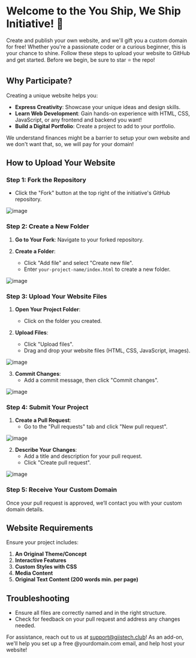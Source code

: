 # Welcome to the You Ship, We Ship Initiative! 🚀

Create and publish your own website, and we'll gift you a custom domain for free! Whether you're a passionate coder or a curious beginner, this is your chance to shine. Follow these steps to upload your website to GitHub and get started. Before we begin, be sure to star ⭐ the repo! 

## Why Participate?

Creating a unique website helps you:

- **Express Creativity**: Showcase your unique ideas and design skills.
- **Learn Web Development**: Gain hands-on experience with HTML, CSS, JavaScript, or any frontend and backend you want!
- **Build a Digital Portfolio**: Create a project to add to your portfolio.

We understand finances might be a barrier to setup your own website and we don't want that, so, we will pay for your domain!

## How to Upload Your Website

### Step 1: Fork the Repository

- Click the "Fork" button at the top right of the initiative's GitHub repository.

![image](https://github.com/user-attachments/assets/b87482e7-7746-44b7-b51a-72c6c33c13fa)

### Step 2: Create a New Folder

1. **Go to Your Fork**: Navigate to your forked repository.

2. **Create a Folder**:
   - Click "Add file" and select "Create new file".
   - Enter `your-project-name/index.html` to create a new folder.

![image](https://github.com/user-attachments/assets/1ecaadb8-c0cd-4dc6-949b-0b6fd80571d2)


### Step 3: Upload Your Website Files

1. **Open Your Project Folder**:
   - Click on the folder you created.

2. **Upload Files**:
   - Click "Upload files".
   - Drag and drop your website files (HTML, CSS, JavaScript, images).

![image](https://github.com/user-attachments/assets/43ec66b8-1ada-47e4-adc5-55919024a8ab)

3. **Commit Changes**:
   - Add a commit message, then click "Commit changes".

![image](https://github.com/user-attachments/assets/cb5676f6-b7a9-49e9-b218-dad2b48ca334)

### Step 4: Submit Your Project

1. **Create a Pull Request**:
   - Go to the "Pull requests" tab and click "New pull request".

![image](https://github.com/user-attachments/assets/fd14ac2e-4f92-49d9-aebd-2e9b525271b1)

2. **Describe Your Changes**:
   - Add a title and description for your pull request.
   - Click "Create pull request".

![image](https://github.com/user-attachments/assets/b43c345a-2c69-428d-b640-175aa4697aab)

### Step 5: Receive Your Custom Domain

Once your pull request is approved, we’ll contact you with your custom domain details.

## Website Requirements

Ensure your project includes:

1. **An Original Theme/Concept**
2. **Interactive Features**
3. **Custom Styles with CSS**
4. **Media Content**
5. **Original Text Content (200 words min. per page)**

## Troubleshooting

- Ensure all files are correctly named and in the right structure.
- Check for feedback on your pull request and address any changes needed.

For assistance, reach out to us at support@giistech.club! As an add-on, we'll help you set up a free @yourdomain.com email, and help host your website!
